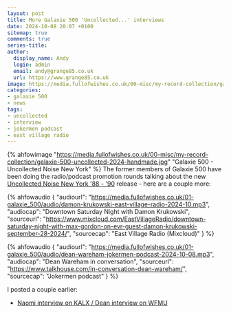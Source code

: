 ```yaml
---
layout: post
title: More Galaxie 500 'Uncollected...' interviews
date: 2024-10-08 20:07 +0100
sitemap: true
comments: true
series-title:
author:
  display_name: Andy
  login: admin
  email: andy@grange85.co.uk
  url: https://www.grange85.co.uk
image: https://media.fullofwishes.co.uk/00-misc/my-record-collection/galaxie-500-uncollected-2024-handmade.jpg
categories:
- galaxie 500
- news
tags:
- uncollected
- interview
- jokermen podcast
- east village radio
---
```

{% ahfowimage "https://media.fullofwishes.co.uk/00-misc/my-record-collection/galaxie-500-uncollected-2024-handmade.jpg" "Galaxie 500 - Uncollected Noise New York" %}
The former members of Galaxie 500 have been doing the radio/podcast promotion rounds talking about the new [Uncollected Noise New York '88 - '90]() release - here are a couple more:

{% ahfowaudio {
"audiourl": "https://media.fullofwishes.co.uk/01-galaxie_500/audio/damon-krukowski-east-village-radio-2024-10.mp3",
"audiocap": "Downtown Saturday Night with Damon Krukowski",
"sourceurl": "https://www.mixcloud.com/EastVillageRadio/downtown-saturday-night-with-max-gordon-on-evr-guest-damon-krukowski-september-28-2024/",
"sourcecap": "East Village Radio (Mixcloud)"
} %}

{% ahfowaudio {
"audiourl": "https://media.fullofwishes.co.uk/01-galaxie_500/audio/dean-wareham-jokermen-podcast-2024-10-08.mp3",
"audiocap": "Dean Wareham in conversation",
"sourceurl": "https://www.talkhouse.com/in-conversation-dean-wareham/",
"sourcecap": "Jokermen podcast"
} %}

I posted a couple earlier:
 - [Naomi interview on KALX / Dean interview on WFMU](/2024/09/24/naomi-interview-on-kalx-rare-earth/)
